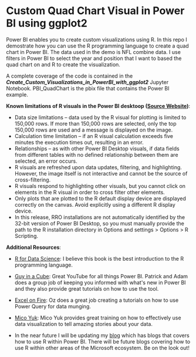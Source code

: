 # Custom Quad Chart Visual in Power BI using ggplot2

Power BI enables you to create custom visualizations using R. In this repo I demostrate how you can use the R programming language to create a quad chart in Power BI. The data used in the demo is NFL combine data. I use filters in Power BI to select the year and position that I want to based the quad chart on and R to create the visualization.

A complete coverage of the code is contained in the ***Create_Custom_Visualizations_in_PowerBI_with_ggplot2*** Jupyter Notebook. PBI_QuadChart is the pbix file that contains the Power BI example.

**Known limitations of R visuals in the Power BI desktoop ([Source Website](https://docs.microsoft.com/en-us/power-bi/desktop-r-visuals))**:

- Data size limitations – data used by the R visual for plotting is limited to 150,000 rows. If more than 150,000 rows are selected, only the top 150,000 rows are used and a message is displayed on the image.
- Calculation time limitation – if an R visual calculation exceeds five minutes the execution times out, resulting in an error.
- Relationships – as with other Power BI Desktop visuals, if data fields from different tables with no defined relationship between them are selected, an error occurs.
- R visuals are refreshed upon data updates, filtering, and highlighting. However, the image itself is not interactive and cannot be the source of cross-filtering.
- R visuals respond to highlighting other visuals, but you cannot click on elements in the R visual in order to cross filter other elements.
- Only plots that are plotted to the R default display device are displayed correctly on the canvas. Avoid explicitly using a different R display device.
- In this release, RRO installations are not automatically identified by the 32-bit version of Power BI Desktop, so you must manually provide the path to the R installation directory in Options and settings > Options > R Scripting.

**Additional Resources**:

- [R for Data Science](http://r4ds.had.co.nz/): I believe this book is the best introduction to the R programming language.

- [Guy in a Cube](https://guyinacube.com/): Great YouTube for all things Power BI. Patrick and Adam does a group job of keeping you informed with what's new in Power BI and they also provide great tutorials on how to use the tool.

- [Excel on Fire](https://www.youtube.com/channel/UCZgOVykPoRbSZQfY9YysiRQ):  Oz does a great job creating a tutorials on how to use Power Query for data munging.

- [Mico Yuk](http://bibrainz.com/aof/author/micoyuk/): Mico Yuk provides great training on how to effectively use data visualization to tell amazing stories about your data.

- In the near future I will be updating my [blog](https://dieselanalytics.com/) which has blogs that covers how to use R within Power BI. There will be future blogs covering how to use R within other areas of the Microsoft ecosystem. Be on the look out!
